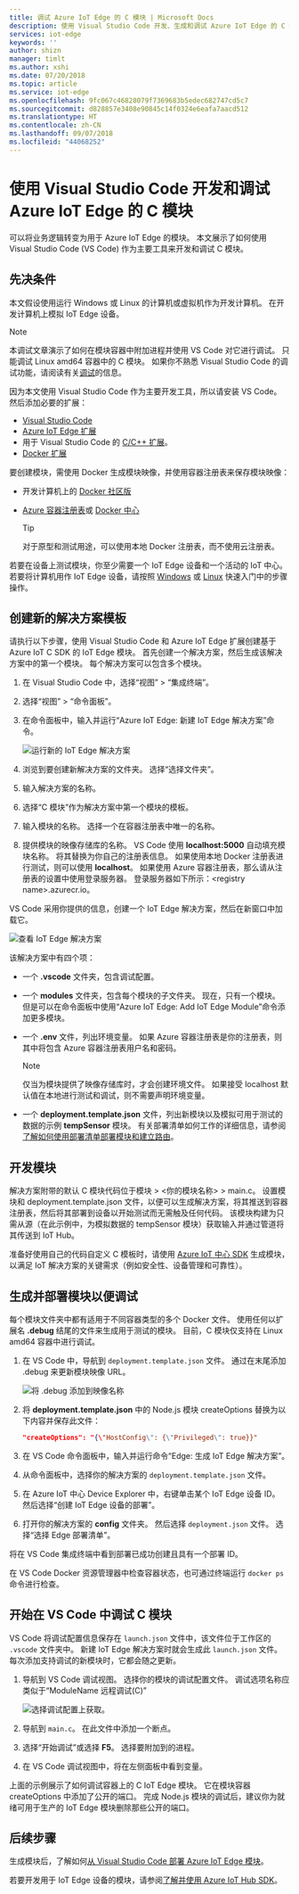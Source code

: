 ```yaml
---
title: 调试 Azure IoT Edge 的 C 模块 | Microsoft Docs
description: 使用 Visual Studio Code 开发、生成和调试 Azure IoT Edge 的 C 模块
services: iot-edge
keywords: ''
author: shizn
manager: timlt
ms.author: xshi
ms.date: 07/20/2018
ms.topic: article
ms.service: iot-edge
ms.openlocfilehash: 9fc067c46828079f7369683b5edec682747cd5c7
ms.sourcegitcommit: d828857e3408e90845c14f0324e6eafa7aacd512
ms.translationtype: HT
ms.contentlocale: zh-CN
ms.lasthandoff: 09/07/2018
ms.locfileid: "44068252"
---
```

# <a name="use-visual-studio-code-to-develop-and-debug-c-modules-for-azure-iot-edge"></a>使用 Visual Studio Code 开发和调试 Azure IoT Edge 的 C 模块

可以将业务逻辑转变为用于 Azure IoT Edge 的模块。 本文展示了如何使用 Visual Studio Code (VS Code) 作为主要工具来开发和调试 C 模块。

## <a name="prerequisites"></a>先决条件
本文假设使用运行 Windows 或 Linux 的计算机或虚拟机作为开发计算机。 在开发计算机上模拟 IoT Edge 设备。

> [!NOTE]
> 本调试文章演示了如何在模块容器中附加进程并使用 VS Code 对它进行调试。 只能调试 Linux amd64 容器中的 C 模块。 如果你不熟悉 Visual Studio Code 的调试功能，请阅读有关[调试](https://code.visualstudio.com/Docs/editor/debugging)的信息。 

因为本文使用 Visual Studio Code 作为主要开发工具，所以请安装 VS Code。 然后添加必要的扩展：
* [Visual Studio Code](https://code.visualstudio.com/) 
* [Azure IoT Edge 扩展](https://marketplace.visualstudio.com/items?itemName=vsciot-vscode.azure-iot-edge) 
* 用于 Visual Studio Code 的 [C/C++ 扩展](https://marketplace.visualstudio.com/items?itemName=ms-vscode.cpptools)。
* [Docker 扩展](https://marketplace.visualstudio.com/items?itemName=PeterJausovec.vscode-docker)

要创建模块，需使用 Docker 生成模块映像，并使用容器注册表来保存模块映像：
* 开发计算机上的 [Docker 社区版](https://docs.docker.com/install/) 
* [Azure 容器注册表](https://docs.microsoft.com/azure/container-registry/)或 [Docker 中心](https://docs.docker.com/docker-hub/repos/#viewing-repository-tags)

   > [!TIP]
   > 对于原型和测试用途，可以使用本地 Docker 注册表，而不使用云注册表。 

若要在设备上测试模块，你至少需要一个 IoT Edge 设备和一个活动的 IoT 中心。 若要将计算机用作 IoT Edge 设备，请按照 [Windows](quickstart.md) 或 [Linux](quickstart-linux.md) 快速入门中的步骤操作。 

## <a name="create-a-new-solution-template"></a>创建新的解决方案模板

请执行以下步骤，使用 Visual Studio Code 和 Azure IoT Edge 扩展创建基于 Azure IoT C SDK 的 IoT Edge 模块。 首先创建一个解决方案，然后生成该解决方案中的第一个模块。 每个解决方案可以包含多个模块。 

1. 在 Visual Studio Code 中，选择“视图” > “集成终端”。
3. 选择“视图” > “命令面板”。 
4. 在命令面板中，输入并运行“Azure IoT Edge: 新建 IoT Edge 解决方案”命令。

   ![运行新的 IoT Edge 解决方案](./media/how-to-develop-csharp-module/new-solution.png)

5. 浏览到要创建新解决方案的文件夹。 选择“选择文件夹”。 
6. 输入解决方案的名称。 
7. 选择“C 模块”作为解决方案中第一个模块的模板。
8. 输入模块的名称。 选择一个在容器注册表中唯一的名称。 
9. 提供模块的映像存储库的名称。 VS Code 使用 **localhost:5000** 自动填充模块名称。 将其替换为你自己的注册表信息。 如果使用本地 Docker 注册表进行测试，则可以使用 **localhost**。 如果使用 Azure 容器注册表，那么请从注册表的设置中使用登录服务器。 登录服务器如下所示：\<registry name\>.azurecr.io。

VS Code 采用你提供的信息，创建一个 IoT Edge 解决方案，然后在新窗口中加载它。

   ![查看 IoT Edge 解决方案](./media/how-to-develop-c-module/view-solution.png)

该解决方案中有四个项： 
* 一个 **.vscode** 文件夹，包含调试配置。
* 一个 **modules** 文件夹，包含每个模块的子文件夹。 现在，只有一个模块。 但是可以在命令面板中使用“Azure IoT Edge: Add IoT Edge Module”命令添加更多模块。 
* 一个 **.env** 文件，列出环境变量。 如果 Azure 容器注册表是你的注册表，则其中将包含 Azure 容器注册表用户名和密码。 

   > [!NOTE]
   > 仅当为模块提供了映像存储库时，才会创建环境文件。 如果接受 localhost 默认值在本地进行测试和调试，则不需要声明环境变量。 

* 一个 **deployment.template.json** 文件，列出新模块以及模拟可用于测试的数据的示例 **tempSensor** 模块。 有关部署清单如何工作的详细信息，请参阅[了解如何使用部署清单部署模块和建立路由](module-composition.md)。 

## <a name="develop-your-module"></a>开发模块

解决方案附带的默认 C 模块代码位于模块 > \<你的模块名称\> > main.c。 设置模块和 deployment.template.json 文件，以便可以生成解决方案，将其推送到容器注册表，然后将其部署到设备以开始测试而无需触及任何代码。 该模块构建为只需从源（在此示例中，为模拟数据的 tempSensor 模块）获取输入并通过管道将其传送到 IoT Hub。 

准备好使用自己的代码自定义 C 模板时，请使用 [Azure IoT 中心 SDK](../iot-hub/iot-hub-devguide-sdks.md) 生成模块，以满足 IoT 解决方案的关键需求（例如安全性、设备管理和可靠性）。 

## <a name="build-and-deploy-your-module-for-debugging"></a>生成并部署模块以便调试

每个模块文件夹中都有适用于不同容器类型的多个 Docker 文件。 使用任何以扩展名 **.debug** 结尾的文件来生成用于测试的模块。 目前，C 模块仅支持在 Linux amd64 容器中进行调试。

1. 在 VS Code 中，导航到 `deployment.template.json` 文件。 通过在末尾添加 .debug 来更新模块映像 URL。

    ![将 **.debug** 添加到映像名称](./media/how-to-develop-c-module/image-debug.png)

2. 将 **deployment.template.json** 中的 Node.js 模块 createOptions 替换为以下内容并保存此文件： 
    
    ```json
    "createOptions": "{\"HostConfig\": {\"Privileged\": true}}"
    ```

2. 在 VS Code 命令面板中，输入并运行命令“Edge: 生成 IoT Edge 解决方案”。
3. 从命令面板中，选择你的解决方案的 `deployment.template.json` 文件。 
4. 在 Azure IoT 中心 Device Explorer 中，右键单击某个 IoT Edge 设备 ID。 然后选择“创建 IoT Edge 设备的部署”。 
5. 打开你的解决方案的 **config** 文件夹。 然后选择 `deployment.json` 文件。 选择“选择 Edge 部署清单”。 

将在 VS Code 集成终端中看到部署已成功创建且具有一个部署 ID。

在 VS Code Docker 资源管理器中检查容器状态，也可通过终端运行 `docker ps` 命令进行检查。

## <a name="start-debugging-c-module-in-vs-code"></a>开始在 VS Code 中调试 C 模块
VS Code 将调试配置信息保存在 `launch.json` 文件中，该文件位于工作区的 `.vscode` 文件夹中。 新建 IoT Edge 解决方案时就会生成此 `launch.json` 文件。 每次添加支持调试的新模块时，它都会随之更新。 

1. 导航到 VS Code 调试视图。 选择你的模块的调试配置文件。 调试选项名称应类似于“ModuleName 远程调试(C)”

   ![选择调试配置](./media/how-to-develop-c-module/debug-config.png)上获取。

2. 导航到 `main.c`。 在此文件中添加一个断点。

3. 选择“开始调试”或选择 **F5**。 选择要附加到的进程。

4. 在 VS Code 调试视图中，将在左侧面板中看到变量。 

上面的示例展示了如何调试容器上的 C IoT Edge 模块。 它在模块容器 createOptions 中添加了公开的端口。 完成 Node.js 模块的调试后，建议你为就绪可用于生产的 IoT Edge 模块删除那些公开的端口。

## <a name="next-steps"></a>后续步骤

生成模块后，了解如何[从 Visual Studio Code 部署 Azure IoT Edge 模块](how-to-deploy-modules-vscode.md)。

若要开发用于 IoT Edge 设备的模块，请参阅[了解并使用 Azure IoT Hub SDK](../iot-hub/iot-hub-devguide-sdks.md)。
